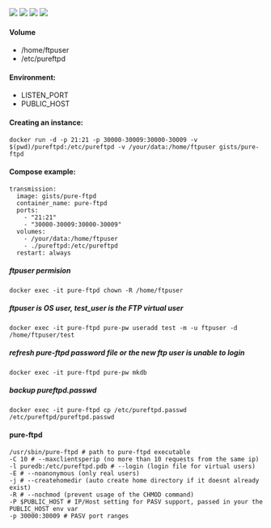 ![](https://img.shields.io/badge/Pure--FTPd-1.0.42-brightgreen.svg) ![](https://img.shields.io/badge/Alpine-edge-brightgreen.svg) ![](https://img.shields.io/docker/stars/gists/pure-ftpd.svg) ![](https://img.shields.io/docker/pulls/gists/pure-ftpd.svg)

#### Volume

- /home/ftpuser
- /etc/pureftpd

#### Environment:

- LISTEN_PORT
- PUBLIC_HOST

#### Creating an instance:

    docker run -d -p 21:21 -p 30000-30009:30000-30009 -v $(pwd)/pureftpd:/etc/pureftpd -v /your/data:/home/ftpuser gists/pure-ftpd

#### Compose example:

    transmission:
      image: gists/pure-ftpd
      container_name: pure-ftpd
      ports:
        - "21:21"
        - "30000-30009:30000-30009"
      volumes:
        - /your/data:/home/ftpuser
        - ./pureftpd:/etc/pureftpd
      restart: always

##### ftpuser permision

    docker exec -it pure-ftpd chown -R /home/ftpuser

##### ftpuser is OS user, test_user is the FTP virtual user

    docker exec -it pure-ftpd pure-pw useradd test -m -u ftpuser -d /home/ftpuser/test

##### refresh pure-ftpd password file or the new ftp user is unable to login

    docker exec -it pure-ftpd pure-pw mkdb

##### backup pureftpd.passwd

    docker exec -it pure-ftpd cp /etc/pureftpd.passwd /etc/pureftpd/pureftpd.passwd

#### pure-ftpd

```
/usr/sbin/pure-ftpd # path to pure-ftpd executable
-C 10 # --maxclientsperip (no more than 10 requests from the same ip)
-l puredb:/etc/pureftpd.pdb # --login (login file for virtual users)
-E # --noanonymous (only real users)
-j # --createhomedir (auto create home directory if it doesnt already exist)
-R # --nochmod (prevent usage of the CHMOD command)
-P $PUBLIC_HOST # IP/Host setting for PASV support, passed in your the PUBLIC_HOST env var
-p 30000:30009 # PASV port ranges
```
